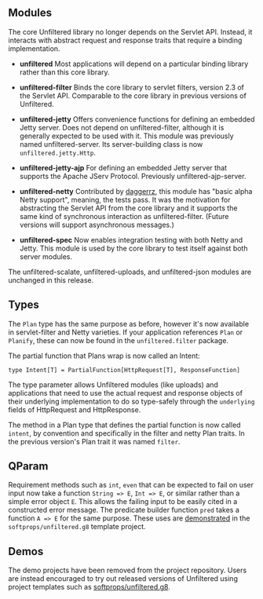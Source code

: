 Modules
-------

The core Unfiltered library no longer depends on the Servlet API. Instead, it interacts with abstract request and response traits that require a binding implementation.

- **unfiltered**  Most applications will depend on a particular
    binding library rather than this core library.

- **unfiltered-filter** Binds the core library to servlet filters,
    version 2.3 of the Servlet API. Comparable to the core library in
    previous versions of Unfiltered.

- **unfiltered-jetty** Offers convenience functions for defining an
    embedded Jetty server. Does not depend on unfiltered-filter,
    although it is generally expected to be used with it. This module
    was previously named unfiltered-server. Its server-building class
    is now `unfiltered.jetty.Http`.

- **unfiltered-jetty-ajp** For defining an embedded Jetty server that
    supports the Apache JServ Protocol. Previously unfiltered-ajp-server.

- **unfiltered-netty** Contributed by [daggerrz][daggerrz], this
    module has "basic alpha Netty support", meaning, the tests
    pass. It was the motivation for abstracting the Servlet API from
    the core library and it supports the same kind of
    synchronous interaction as unfiltered-filter. (Future versions will
    support asynchronous messages.)

- **unfiltered-spec** Now enables integration testing with both Netty
    and Jetty. This module is used by the core library to test itself
    against both server modules.

[daggerrz]: http://github.com/daggerrz/

The unfiltered-scalate, unfiltered-uploads, and unfiltered-json modules are
unchanged in this release.

Types
-----

The `Plan` type has the same purpose as before, however it's now
available in servlet-filter and Netty varieties. If your application
references `Plan` or `Planify`, these can now be found in the
`unfiltered.filter` package.

The partial function that Plans wrap is now called an Intent:

    type Intent[T] = PartialFunction[HttpRequest[T], ResponseFunction]

The type parameter allows Unfiltered modules (like uploads) and
applications that need to use the actual request and response objects
of their underlying implementation to do so type-safely through
the `underlying` fields of HttpRequest and HttpResponse.

The method in a Plan type that defines the partial function is now
called `intent`, by convention and specifically in the filter and
netty Plan traits. In the previous version's Plan trait it was named
`filter`.

QParam
-------

Requirement methods such as `int`, `even` that can be expected to
fail on user input now take a function `String => E`, `Int => E`, or
similar rather than a simple error object `E`. This allows the
failing input to be easily cited in a constructed error message. The
predicate builder function `pred` takes a function `A => E` for the
same purpose. These uses are [demonstrated][example] in the
`softprops/unfiltered.g8` template project.

[example]: http://github.com/softprops/unfiltered.g8/blob/master/src/main/g8/src/main/scala/Example.scala

Demos
------

The demo projects have been removed from the project
repository. Users are instead encouraged to try out released versions
of Unfiltered using project templates such as [softprops/unfiltered.g8][template].

[template]: http://github.com/softprops/unfiltered.g8
